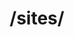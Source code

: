 ---
title: /sites/
position_number: 1.1
type: get
description: Получить список бирж
parameters:
  - name:
    content:
content_markdown: |-
  Возвращает массив бирж.
left_code_blocks:
  - code_block: |-
        <?php
        $base = 'https://api.jobned.com/v1';
        $ch = curl_init($base . '/sites/');
        $token = 'Your API key';
        curl_setopt($ch, CURLOPT_RETURNTRANSFER, 1);
        curl_setopt($ch, CURLOPT_FOLLOWLOCATION, 1);
        curl_setopt($ch, CURLOPT_CUSTOMREQUEST, "GET");
        curl_setopt($ch, CURLOPT_HEADER, false);
        curl_setopt($ch, CURLOPT_SSL_VERIFYPEER, false);
        curl_setopt($ch, CURLOPT_SSL_VERIFYHOST, false);
        $authorization = 'Authorization: Bearer ' . $token;
        curl_setopt($ch, CURLOPT_HTTPHEADER, array($authorization));
        $responce = curl_exec($ch);
        curl_close($ch);
        $responce = json_decode($responce, true);
        var_dump($responce);
        ?>
    title: Пример запроса php
    language: php
right_code_blocks:
  - code_block: |2-
      [
        {
            "id": "1",
            "name": "Fl.ru",
            "url": "https://fl.ru",
            "currency": "₽",
            "logo": "https://jobned.com/img/sites/fl-ru.png"
        },
        {
            "id": "2",
            "name": "Freelancehunt.com",
            "url": "https://freelancehunt.com",
            "currency": "₴",
            "logo": "https://jobned.com/img/sites/Freelancehunt.com.png"
        }
      ]
    title: Response
    language: json
  - code_block: |2-
      {
        "error": "Wrong api key"
      }
    title: Error
    language: json
---